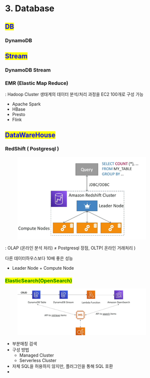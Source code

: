 # 3. Database

## <mark style="color:blue;">DB</mark>

### DynamoDB

## <mark style="color:blue;">Stream</mark>

### DynamoDB Stream



### EMR (Elastic Map Reduce)

: Hadoop Cluster 생태계의 데이터 분석/처리 과정을 EC2 100개로 구성 가능

* Apache Spark
* HBase
* Presto
* Flink



## <mark style="color:blue;">DataWareHouse</mark>

### RedShift  ( Postgresql )

<div align="left"><figure><img src="../../../.gitbook/assets/image (69).png" alt=""><figcaption></figcaption></figure></div>

:  OLAP (온라인 분석 처리)  ≠ Postgresql 장점, OLTP( 온라인 거래처리 )

다른 데이터하우스보다 10배 좋은 성능

* Leader Node + Compute Node&#x20;



### <mark style="color:green;">ElasticSearch(OpenSearch)</mark>

<figure><img src="../../../.gitbook/assets/image (70).png" alt=""><figcaption></figcaption></figure>

* 부분매칭 검색
* 구성 방법&#x20;
  * Managed Cluster
  * Serverless Cluster
* 자체 SQL을 허용하지 않지만, 플러그인을 통해 SQL 호환
*

